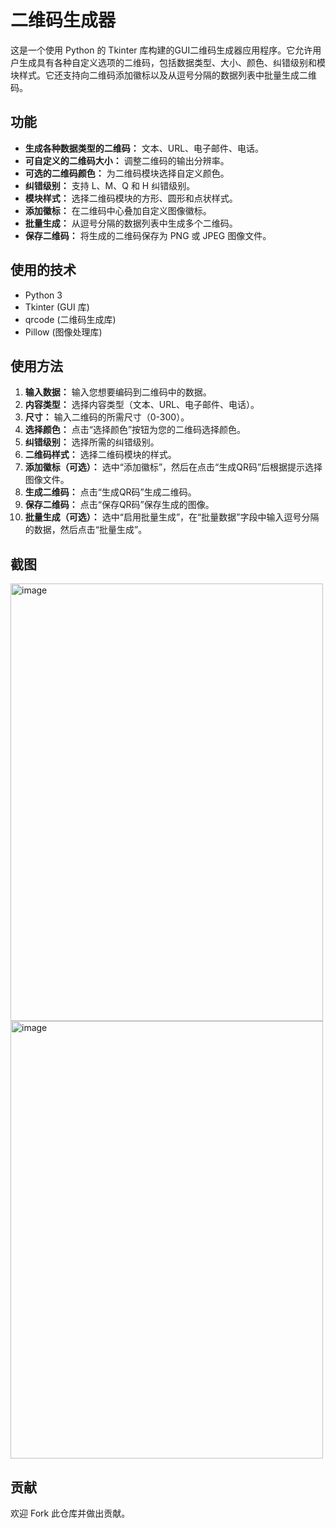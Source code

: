 # 二维码生成器

这是一个使用 Python 的 Tkinter 库构建的GUI二维码生成器应用程序。它允许用户生成具有各种自定义选项的二维码，包括数据类型、大小、颜色、纠错级别和模块样式。它还支持向二维码添加徽标以及从逗号分隔的数据列表中批量生成二维码。

## 功能

* **生成各种数据类型的二维码：** 文本、URL、电子邮件、电话。
* **可自定义的二维码大小：** 调整二维码的输出分辨率。
* **可选的二维码颜色：** 为二维码模块选择自定义颜色。
* **纠错级别：** 支持 L、M、Q 和 H 纠错级别。
* **模块样式：** 选择二维码模块的方形、圆形和点状样式。
* **添加徽标：** 在二维码中心叠加自定义图像徽标。
* **批量生成：** 从逗号分隔的数据列表中生成多个二维码。
* **保存二维码：** 将生成的二维码保存为 PNG 或 JPEG 图像文件。

## 使用的技术

* Python 3
* Tkinter (GUI 库)
* qrcode (二维码生成库)
* Pillow (图像处理库)

## 使用方法

1.  **输入数据：** 输入您想要编码到二维码中的数据。
2.  **内容类型：** 选择内容类型（文本、URL、电子邮件、电话）。
3.  **尺寸：** 输入二维码的所需尺寸（0-300）。
4.  **选择颜色：** 点击“选择颜色”按钮为您的二维码选择颜色。
5.  **纠错级别：** 选择所需的纠错级别。
6.  **二维码样式：** 选择二维码模块的样式。
7.  **添加徽标（可选）：** 选中“添加徽标”，然后在点击“生成QR码”后根据提示选择图像文件。
8.  **生成二维码：** 点击“生成QR码”生成二维码。
9.  **保存二维码：** 点击“保存QR码”保存生成的图像。
10. **批量生成（可选）：** 选中“启用批量生成”，在“批量数据”字段中输入逗号分隔的数据，然后点击“批量生成”。

## 截图

<img width="500" height="700" alt="image" src="https://github.com/user-attachments/assets/ce7bf192-7c90-467a-bd40-601f1dd72c18" />
<img width="500" height="700" alt="image" src="https://github.com/user-attachments/assets/3c2303d6-5584-4c69-8e3c-894bc5c6d283" />

## 贡献

欢迎 Fork 此仓库并做出贡献。
